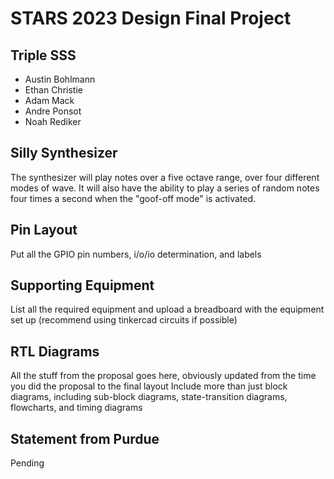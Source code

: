 # STARS 2023 Design Final Project

## Triple SSS
* Austin Bohlmann
* Ethan Christie
* Adam Mack
* Andre Ponsot
* Noah Rediker

## Silly Synthesizer
The synthesizer will play notes over a five octave range, over four different modes of wave. It will also have the ability to play a series of random notes four times a second when the "goof-off mode" is activated.

## Pin Layout
Put all the GPIO pin numbers, i/o/io determination, and labels

## Supporting Equipment
List all the required equipment and upload a breadboard with the equipment set up (recommend using tinkercad circuits if possible)

## RTL Diagrams
All the stuff from the proposal goes here, obviously updated from the time you did the proposal to the final layout
Include more than just block diagrams, including sub-block diagrams, state-transition diagrams, flowcharts, and timing diagrams

## Statement from Purdue
Pending
